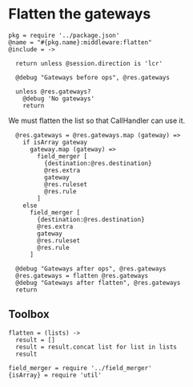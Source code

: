 Flatten the gateways
====================

    pkg = require '../package.json'
    @name = "#{pkg.name}:middleware:flatten"
    @include = ->

      return unless @session.direction is 'lcr'

      @debug "Gateways before ops", @res.gateways

      unless @res.gateways?
        @debug 'No gateways'
        return

We must flatten the list so that CallHandler can use it.

      @res.gateways = @res.gateways.map (gateway) =>
        if isArray gateway
          gateway.map (gateway) =>
            field_merger [
              {destination:@res.destination}
              @res.extra
              gateway
              @res.ruleset
              @res.rule
            ]
        else
          field_merger [
            {destination:@res.destination}
            @res.extra
            gateway
            @res.ruleset
            @res.rule
          ]

      @debug "Gateways after ops", @res.gateways
      @res.gateways = flatten @res.gateways
      @debug "Gateways after flatten", @res.gateways
      return

Toolbox
-------

    flatten = (lists) ->
      result = []
      result = result.concat list for list in lists
      result

    field_merger = require '../field_merger'
    {isArray} = require 'util'
